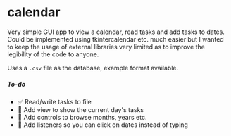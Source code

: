 # calendar
Very simple GUI app to view a calendar, read tasks and add tasks to dates. Could be implemented using tkintercalendar etc. much easier but I wanted to keep the usage of external libraries very limited as to improve the legibility of the code to anyone.

Uses a ```.csv``` file as the database, example format available.

##### To-do

- :white_check_mark: Read/write tasks to file
- :white_square_button: Add view to show the current day's tasks
- :white_square_button: Add controls to browse months, years etc.
- :white_square_button: Add listeners so you can click on dates instead of typing
